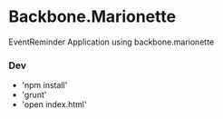 Backbone.Marionette 
=====================
EventReminder Application using backbone.marionette

### Dev
* 'npm install'
* 'grunt'
* 'open index.html'
